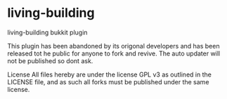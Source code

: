 living-building
===============

living-building bukkit plugin

This plugin has been abandoned by its origonal developers and has been released tot he public for anyone
to fork and revive. The auto updater will not be published so dont ask.

License
All files hereby are under the license GPL v3 as outlined in the LICENSE file, and as such all forks must be published
under the same license.
